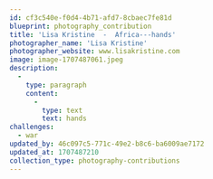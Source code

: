 ```yaml
---
id: cf3c540e-f0d4-4b71-afd7-8cbaec7fe81d
blueprint: photography_contribution
title: 'Lisa Kristine  -  Africa---hands'
photographer_name: 'Lisa Kristine'
photographer_website: www.lisakristine.com
image: image-1707487061.jpeg
description:
  -
    type: paragraph
    content:
      -
        type: text
        text: hands
challenges:
  - war
updated_by: 46c097c5-771c-49e2-b8c6-ba6009ae7172
updated_at: 1707487210
collection_type: photography-contributions
---
```

